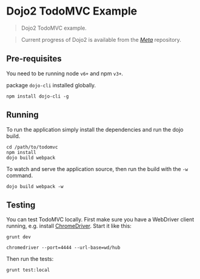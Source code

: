 # Dojo2 TodoMVC Example

> Dojo2 TodoMVC example.

> Current progress of Dojo2 is available from the _[Meta](https://github.com/dojo/meta)_ repository.

## Pre-requisites

You need to be running node `v6+` and npm `v3+`.

package `dojo-cli` installed globally.

```shell
npm install dojo-cli -g
```

## Running

To run the application simply install the dependencies and run the dojo build.

```
cd /path/to/todomvc
npm install
dojo build webpack
```

To watch and serve the application source, then run the build with the `-w` command.

```
dojo build webpack -w
```

## Testing

You can test TodoMVC locally. First make sure you have a WebDriver client running, e.g. install [ChromeDriver](https://sites.google.com/a/chromium.org/chromedriver/home). Start it like this:

```shell
grunt dev
```

```shell
chromedriver --port=4444 --url-base=wd/hub
```

Then run the tests:

```shell
grunt test:local
```
